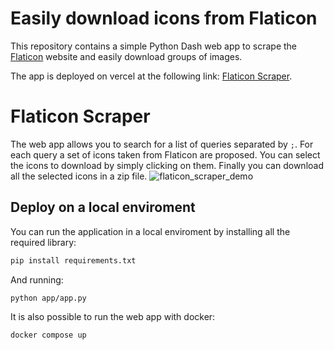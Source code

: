 # Easily download icons from Flaticon
This repository contains a simple Python Dash web app to scrape the [Flaticon](https://www.flaticon.com/) website and easily download groups of images.

The app is deployed on vercel at the following link: [Flaticon Scraper](https://flaticon-scraper.vercel.app/).

# Flaticon Scraper
The web app allows you to search for a list of queries separated by `;`. For each query a set of icons taken from Flaticon are proposed.
You can select the icons to download by simply clicking on them. Finally you can download all the selected icons in a zip file.
![flaticon_scraper_demo](https://github.com/andreaponti5/flaticon-scraper/assets/59694427/c40c3738-fd5b-4056-8041-95c0c9eb63db)


## Deploy on a local enviroment
You can run the application in a local enviroment by installing all the required library:
```bash
pip install requirements.txt
```

And running:
```bash
python app/app.py
```

It is also possible to run the web app with docker:
```bash
docker compose up
```
